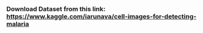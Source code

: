 
### Download Dataset from this link: https://www.kaggle.com/iarunava/cell-images-for-detecting-malaria

